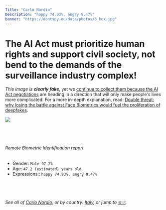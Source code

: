 ```yaml
---
Title: "Carlo Nordio"
Description: "happy 74.93%, angry 9.47%"
banner: "https://dontspy.eu/data/photos/6_box.jpg"
---
```


# The AI Act must prioritize human rights and support civil society, not bend to the demands of the surveillance industry complex!

<link rel="stylesheet" type="text/css" href="/css/blog.css" />

<div class="is-fake" >

_This image is **clearly fake**_, yet we [continue to collect them because the AI Act negotiations](/blog/why-deepfake/) are heading in a direction that will only make people's lives more complicated. For a more in-depth explanation, read: [Double threat: why losing the battle against Face Biometrics would fuel the proliferation of deepfakes](/blog/the-dual-threat-how-losing-the-biometric-battle-fuels-deepfake-proliferation/).


</div>

<!-- <img src="https://dontspy.eu/data/photos/54_box.jpg" /> -->
<img src="https://dontspy.eu/data/photos/6_box.jpg" />

## <br>

###### Remote Biometric Identification report

* <span class="label">Gender:</span> `Male 97.2%`
* <span class="label">Age:</span> `47.2 (estimated) years old`
* <span class="label">Expressions::</span> `happy 74.93%, angry 9.47%`

## <br>

###### See all of [Carlo Nordio](/policymaker#Carlo%20Nordio), or by country: [Italy](/country#Italy), or jump to [🇸🇮](/x/207).

## <br>
